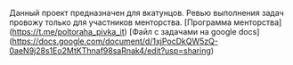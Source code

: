Данный проект предназначен для вкатунцов. Ревью выполнения задач провожу только для участников менторства.
[Программа менторства] (https://t.me/poltoraha_pivka_it)
[Файл с задачами на google docs] (https://docs.google.com/document/d/1xjPocDkQW5zQ-0aeN9j28s1Eo2MtKThnaf98saRnak4/edit?usp=sharing)
